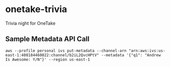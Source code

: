# onetake-trivia
Trivia night for OneTake

## Sample Metadata API Call

```
aws --profile personal ivs put-metadata --channel-arn "arn:aws:ivs:us-east-1:408184460022:channel/b2iL2QvcHPtV" --metadata '{"q1": "Andrew Is Awesome: Y/N"}' --region us-east-1
```
